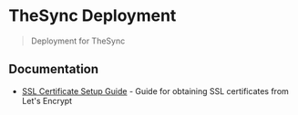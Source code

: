 # TheSync Deployment

> Deployment for TheSync

## Documentation

- [SSL Certificate Setup Guide](docs/ssl-certificate-guide.md) - Guide for obtaining SSL certificates from Let's Encrypt
